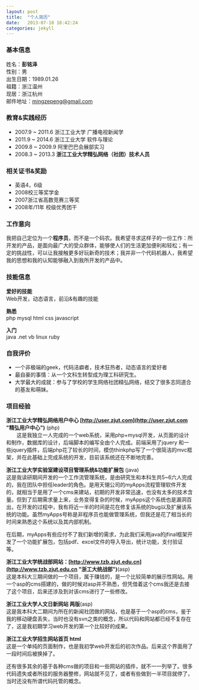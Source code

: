 ```yaml
---
layout: post
title:  "个人简历"
date:   2013-07-18 16:42:24
categories: jekyll
---
```



### 基本信息  
姓名：**彭铭泽**   
性别：男  
出生日期：1989.01.26  
祖籍：浙江温州  
现居：浙江杭州  
邮件地址：mingzepeng@gmail.com

### 教育&实践经历
+ 2007.9 ~ 2011.6 浙江工业大学 广播电视新闻学
+ 2011.9 ~ 2014.6 浙江工业大学 软件与理论
+ 2009.8 ~ 2009.9 阿里巴巴会展部实习
+ 2008.3 ~ 2013.3 **浙江工业大学精弘网络（社团）技术人员**

### 相关证书&奖励  
+ 英语4，6级
+ 2008校三等奖学金
+ 2007浙江省高数竞赛三等奖
+ 2008年/11年 校级优秀团干
  


### 工作意向
我把自己定位为一个**程序员**，而不是一个码农。我希望寻求这样子的一份工作：所开发的产品，是面向最广大的受众群体，能够使人们的生活更加便利和轻松；有一定的挑战性，可以让我接触更多好玩新奇的技术；我并非一个代码机器人，我希望我的思想和我的认知能够融入到我所开发的产品中。


### 技能信息

**爱好的技能**  
Web开发，动态语言，前沿&有趣的技能

**熟悉**  
php mysql html css javascript

**入门**  
java .net vb linux ruby



### 自我评价
+ 一个非极端的geek，代码洁癖者，技术狂热者，动态语言的爱好者  
+ 最自豪的事情：从一个文科生转型成为理工科研究生。  
+ 大学最大的成就：参与了学校的学生网络社团精弘网络，结交了很多志同道合的基友和萌妹。



### 项目经验
**浙江工业大学精弘网络用户中心 [http://user.zjut.com](http://user.zjut.com "精弘用户中心")** (php)  
　　这是我独立一人完成的一个web系统，采用php+mysql开发，从页面的设计和制作，数据库的设计，后端脚本的编写全由个人完成。前端采用了jquery 和一些jquery插件，后端php花了较长的时间，模仿thinkphp写了一个很简洁的mvc框架，并在此基础上完成系统的开发，目前该系统还在不断地完善。


**浙江工业大学实验室建设项目管理系统&功能扩展包** (java)  
这是我读研期间开发的一个工作流管理系统，是由研究生和本科生共5~6六人完成的，我在团队中担任leader的角色。是用天翎公司的myApps流程管理软件开发的，就相当于是用了一个cms来建站，初期的开发非常迅速，也没有太多的技术含量。但到了后期需求量上来，业务变得复杂的时候，myApps这个系统也是漏洞百出，在开发的过程中，我有将近一半的时间是花在修复该系统的bug以及扩展该系统的功能。虽然myApps号称是非程序员也能做管理系统，但我还是花了相当长的时间来熟悉这个系统以及其内部机制。  

在后期，myApps有些应付不了我们新增的需求，为此我们采用java的jfinal框架开发了一个功能扩展包，包括pdf、excel文件的导入导出，统计功能，支付验证等。


**浙江工业大学统战部网站：[http://www.tzb.zjut.edu.cn](http://www.tzb.zjut.edu.cn "浙工大统战部")**(asp)  
这是本科大三期间做的一个项目，属于赚钱的，是一个比较简单的展示性网站。用一个asp的cms搭建的，做的时候对asp并不熟悉，但凭借着这个cms我还是去接了这个项目，后来还涉及到对该cms进行了一些修改。


**浙江工业大学人文日新网站 两版**(asp)  
这是我本科大二期间为所在的新闻社团做的网站，也是基于一个asp的cms，鉴于我的移动硬盘丢失，当时也没有svn之类的概念，所以代码和网站都已经不复存在了，这是我初期学习web开发的第一个比较好的成果。


**浙江工业大学招生网站首页 html**  
这是一个单纯的页面制作，也是我初学web开发后的初次作品。后来这个界面用了一段时间后被换掉了。


还有很多其余的基于各种cms做的项目和一些网站的插件，就不一一列举了。很多代码遗失或者所挂的服务器整修，网站就不见了，或者有些做到一半项目就停了，当时还没有所谓代码托管的概念。


<!-- Check out the [Jekyll docs][jekyll] for more info on how to get the most out of Jekyll. File all bugs/feature requests at [Jekyll's GitHub repo][jekyll-gh].

[jekyll-gh]: https://github.com/mojombo/jekyll
[jekyll]:    http://jekyllrb.com
 -->